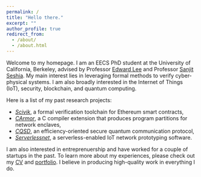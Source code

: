 ```yaml
---
permalink: /
title: "Hello there." 
excerpt: ""
author_profile: true
redirect_from: 
  - /about/
  - /about.html
---
```


Welcome to my homepage. I am an EECS PhD student at the University of California, Berkeley, advised by Professor [Edward
Lee](https://ptolemy.berkeley.edu/~eal/) and Professor [Sanjit Seshia](http://people.eecs.berkeley.edu/~sseshia/).
My main interest lies in leveraging formal methods to verify cyber-physical systems. I am
also broadly interested in the Internet of Things (IoT), security, blockchain, and quantum computing.

Here is a list of my past research projects: 
- [<i>Scivik</i>](/portfolio/scivik), a formal verification toolchain for Ethereum smart contracts, 
- [<i>CArmor</i>](/portfolio/carmor), a C compiler extension that produces program partitions for network enclaves,
- [<i>CQSD</i>](/portfolio/cqsd), an efficiency-oriented secure quantum communication protocol,
- [<i>Serverlessnet</i>](/portfolio/serverlessnet), a serverless-enabled IoT network prototyping software.

I am also interested in entreprenuership and have worked for a couple of startups in the past. To learn more about my experiences, please check out my [CV](/files/Shaokai_Lin_CV.pdf) and [portfolio](/portfolio). I believe in producing high-quality work in everything I do.
